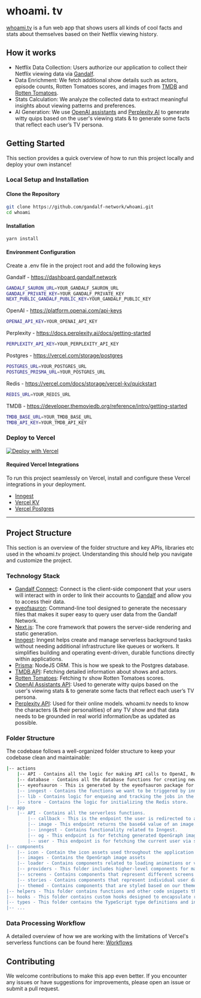 
# whoami. tv

[whoami.tv](https://whoami.tv/) is a fun web app that shows users all kinds of cool facts and stats about themselves based on their Netflix viewing history.

## How it works

- Netflix Data Collection: Users authorize our application to collect their Netflix viewing data via [Gandalf](https://docs.gandalf.network/).
- Data Enrichment: We fetch additional show details such as actors, episode counts, Rotten Tomatoes scores, and images from [TMDB](https://developer.themoviedb.org/reference/intro/getting-started) and [Rotten Tomatoes](https://www.rottentomatoes.com/).
- Stats Calculation: We analyze the collected data to extract meaningful insights about viewing patterns and preferences.
- AI Generation: We use [OpenAI assistants](https://platform.openai.com/docs/assistants/overview) and [Perplexity AI](https://www.perplexity.ai/) to generate witty quips based on the user's viewing stats & to generate some facts that reflect each user’s TV persona.

## Getting Started

This section provides a quick overview of how to run this project locally and deploy your own instance!

### Local Setup and Installation

#### Clone the Repository

```bash
git clone https://github.com/gandalf-network/whoami.git
cd whoami
```

#### Installation

```bash
yarn install
```

#### Environment Configuration

Create a .env file in the project root and add the following keys

Gandalf - <https://dashboard.gandalf.network>

```bash
GANDALF_SAURON_URL=YOUR_GANDALF_SAURON_URL
GANDALF_PRIVATE_KEY=YOUR_GANDALF_PRIVATE_KEY
NEXT_PUBLIC_GANDALF_PUBLIC_KEY=YOUR_GANDALF_PUBLIC_KEY
```

OpenAI - <https://platform.openai.com/api-keys>

```bash
OPENAI_API_KEY=YOUR_OPENAI_API_KEY
```

Perplexity - <https://docs.perplexity.ai/docs/getting-started>

```bash
PERPLEXITY_API_KEY=YOUR_PERPLEXITY_API_KEY
```

Postgres - <https://vercel.com/storage/postgres>

```bash
POSTGRES_URL=YOUR_POSTGRES_URL
POSTGRES_PRISMA_URL=YOUR_POSTGRES_URL
```

Redis - <https://vercel.com/docs/storage/vercel-kv/quickstart>

```bash
REDIS_URL=YOUR_REDIS_URL
```

TMDB - <https://developer.themoviedb.org/reference/intro/getting-started>

```bash
TMDB_BASE_URL=YOUR_TMDB_BASE_URL
TMDB_API_KEY=YOUR_TMDB_API_KEY
```

### Deploy to Vercel

[![Deploy with Vercel](https://vercel.com/button)](https://vercel.com/new/clone?repository-url=https%3A%2F%2Fgithub.com%2Fgandalf-network%2Fwhoami&env=NEXT_PUBLIC_GANDALF_PUBLIC_KEY,GANDALF_PRIVATE_KEY,GANDALF_SAURON_URL,POSTGRES_URL,POSTGRES_PRISMA_URL,TMDB_BASE_URL,TMDB_API_KEY,PERPLEXITY_API_KEY,REDIS_URL,OPENAI_API_KEY&envDescription=Environment%20variables%20for%20the%20Gandalf%20API&envLink=https%3A%2F%2Fgandalf-api.com%2Fdashboard&project-name=whoami)

#### Required Vercel Integrations

To run this project seamlessly on Vercel, install and configure these Vercel integrations in your deployment.

- [Inngest](https://vercel.com/integrations/inngest)
- [Vercel KV](https://vercel.com/docs/storage/vercel-kv/quickstart)
- [Vercel Postgres](https://vercel.com/storage/postgres)

---

## Project Structure

This section is an overview of the folder structure and key APIs, libraries etc used in the whoami.tv project. Understanding this should help you navigate and customize the project.

### Technology Stack

- [Gandalf Connect](https://github.com/gandalf-network/connect): Connect is the client-side component that your users will interact with in order to link their accounts to [Gandalf](https://docs.gandalf.network/) and allow you to access their data.
- [eyeofsauron](https://github.com/gandalf-network/eyeofsauron): Command-line tool designed to generate the necessary files that makes it super easy to query user data from the Gandalf Network.
- [Next.js](https://nextjs.org/): The core framework that powers the server-side rendering and static generation.
- [Inngest](https://www.inngest.com/): Inngest helps create and manage serverless background tasks without needing additional infrastructure like queues or workers. It simplifies building and operating event-driven, durable functions directly within applications.
- [Prisma](https://github.com/prisma/prisma): NodeJS ORM. This is how we speak to the Postgres database.
- [TMDB API](https://developer.themoviedb.org/reference/intro/getting-started): Fetching detailed information about shows and actors.
- [Rotten Tomatoes](https://www.rottentomatoes.com/): Fetching tv show Rotten Tomatoes scores.
- [OpenAI Assistants API](https://platform.openai.com/docs/assistants/overview): Used to generate witty quips based on the user's viewing stats & to generate some facts that reflect each user’s TV persona.
- [Perplexity API](https://www.perplexity.ai/): Used for their online models. whoami.tv needs to know the characters (& their personalities) of any TV show and that data needs to be grounded in real world information/be as updated as possible.

### Folder Structure

The codebase follows a well-organized folder structure to keep your codebase clean and maintainable:

```bash
|-- actions
    |-- API - Contains all the logic for making API calls to OpenAI, RottenTomatoes, Perplexity, and TVDB.
    |-- database - Contains all the database functions for creating new users, saving user Netflix data, and querying the data.
    |-- eyeofsauron - This is generated by the eyeofsauron package for querying users' Netflix data from the Gandalf Network.
    |-- inngest - Contains the functions we want to be triggered by inngest.
    |-- lib - Contains logic for enqueing and tracking the jobs in the Redis store.
    |-- store - Contains the logic for initializing the Redis store.
|-- app
    |-- API - Contains all the serverless functions.
        |-- callback - This is the endpoint the user is redirected to after connecting their Netflix account to the Gandalf Network.
        |-- image - This endpoint returns the base64 value of an image.
        |-- inngest - Contains functionality related to Inngest.
        |-- og - This endpoint is for fetching generated OpenGraph images.
        |-- user - This endpoint is for fetching the current user via session ID
|-- components
    |-- icon - Contain the icon assets used throughout the application
    |-- images - Contains the OpenGraph image assets
    |-- loader - Contains components related to loading animations or visual indicators
    |-- providers - This folder includes higher-level components for managing application context and state providers.
    |-- screens - Contains components that represent different screens within the app
    |-- stories - Contains components that represent individual user data stories
    |-- themed - Contains components that are styled based on our theme
|-- helpers - This folder contains functions and other code snippets that assist with common tasks.
|-- hooks - This folder contains custom hooks designed to encapsulate reusable logic and improve code structure.
|-- types - This folder contains the TypeScript type definitions and interfaces used throughout the app
|-- ...
```

### Data Processing Workflow

A detailed overview of how we are working with the limitations of Vercel's serverless functions can be found here: [Workflows](https://github.com/gandalf-network/whoami/blob/chore/update-readme/src/actions/lib/queue/Readme.md)

## Contributing

We welcome contributions to make this app even better. If you encounter any issues or have suggestions for improvements, please open an issue or submit a pull request.
